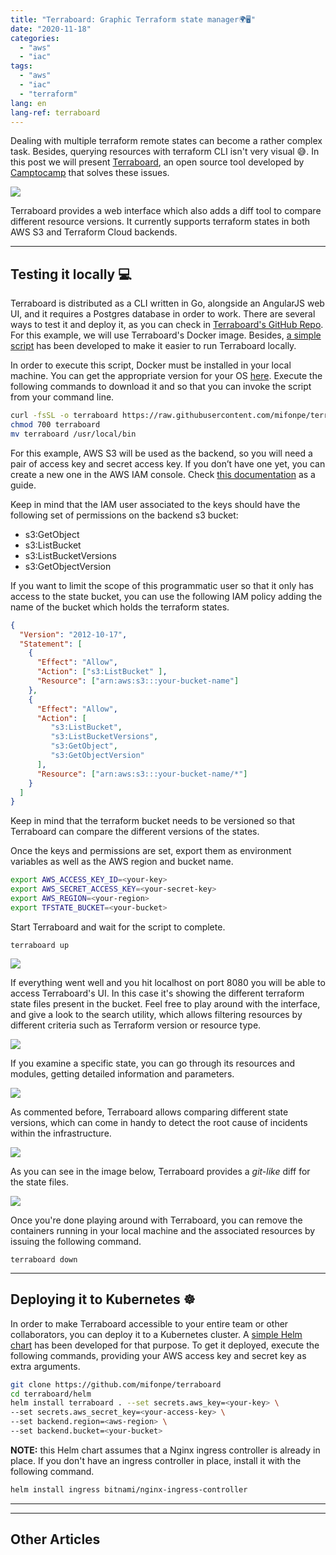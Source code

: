 ```yaml
---
title: "Terraboard: Graphic Terraform state manager🌍🖥"
date: "2020-11-18"
categories: 
  - "aws"
  - "iac"
tags: 
  - "aws"
  - "iac"
  - "terraform"
lang: en
lang-ref: terraboard
---
```


Dealing with multiple terraform remote states can become a rather complex task. Besides, querying resources with terraform CLI isn't very visual 😅. In this post we will present [Terraboard](https://camptocamp.github.io/terraboard/), an open source tool developed by [Camptocamp](https://www.camptocamp.com/en) that solves these issues.

![](images/Icogram-2020-11-20-19_37-1-1-1024x512.png)

Terraboard provides a web interface which also adds a diff tool to compare different resource versions. It currently supports terraform states in both AWS S3 and Terraform Cloud backends.

* * *

## Testing it locally 💻

Terraboard is distributed as a CLI written in Go, alongside an AngularJS web UI, and it requires a Postgres database in order to work. There are several ways to test it and deploy it, as you can check in [Terraboard's GitHub Repo](https://github.com/camptocamp/terraboard). For this example, we will use Terraboard's Docker image. Besides, [a simple script](https://github.com/mifonpe/terraboard) has been developed to make it easier to run Terraboard locally.

In order to execute this script, Docker must be installed in your local machine. You can get the appropriate version for your OS [here](https://docs.docker.com/get-docker/). Execute the following commands to download it and so that you can invoke the script from your command line.

```bash
curl -fsSL -o terraboard https://raw.githubusercontent.com/mifonpe/terraboard/main/terraboard
chmod 700 terraboard
mv terraboard /usr/local/bin
```

For this example, AWS S3 will be used as the backend, so you will need a pair of access key and secret access key. If you don’t have one yet, you can create a new one in the AWS IAM console. Check [this documentation](https://docs.aws.amazon.com/general/latest/gr/aws-sec-cred-types.html#access-keys-and-secret-access-keys) as a guide.

Keep in mind that the IAM user associated to the keys should have the following set of permissions on the backend s3 bucket:

- s3:GetObject
- s3:ListBucket
- s3:ListBucketVersions
- s3:GetObjectVersion

If you want to limit the scope of this programmatic user so that it only has access to the state bucket, you can use the following IAM policy adding the name of the bucket which holds the terraform states.

```json
{
  "Version": "2012-10-17",
  "Statement": [
    {
      "Effect": "Allow",
      "Action": ["s3:ListBucket" ],
      "Resource": ["arn:aws:s3:::your-bucket-name"]
    },
    {
      "Effect": "Allow",
      "Action": [
         "s3:ListBucket",
         "s3:ListBucketVersions",
         "s3:GetObject",
         "s3:GetObjectVersion"
      ],
      "Resource": ["arn:aws:s3:::your-bucket-name/*"]
    }
  ]
}
```

Keep in mind that the terraform bucket needs to be versioned so that Terraboard can compare the different versions of the states.

Once the keys and permissions are set, export them as environment variables as well as the AWS region and bucket name.

```bash
export AWS_ACCESS_KEY_ID=<your-key>
export AWS_SECRET_ACCESS_KEY=<your-secret-key>
export AWS_REGION=<your-region>
export TFSTATE_BUCKET=<your-bucket>
```

Start Terraboard and wait for the script to complete.

```
terraboard up
```

![](images/Screen-Shot-2020-11-19-at-8.48.13-PM.png)

If everything went well and you hit localhost on port 8080 you will be able to access Terraboard's UI. In this case it's showing the different terraform state files present in the bucket. Feel free to play around with the interface, and give a look to the search utility, which allows filtering resources by different criteria such as Terraform version or resource type.

![](images/Screen-Shot-2020-11-20-at-6.02.42-PM-1024x461.png)

If you examine a specific state, you can go through its resources and modules, getting detailed information and parameters.

![](images/Screen-Shot-2020-11-20-at-2.23.22-AM-1-1024x538.png)

As commented before, Terraboard allows comparing different state versions, which can come in handy to detect the root cause of incidents within the infrastructure.

![](images/Screen-Shot-2020-11-20-at-2.23.40-AM-1-1024x541.png)

As you can see in the image below, Terraboard provides a _git-like_ diff for the state files.

![](images/Screen-Shot-2020-11-20-at-2.24.27-AM-1024x424.png)

Once you're done playing around with Terraboard, you can remove the containers running in your local machine and the associated resources by issuing the following command.

```
terraboard down
```

* * *

## Deploying it to Kubernetes ☸️

In order to make Terraboard accessible to your entire team or other collaborators, you can deploy it to a Kubernetes cluster. A [simple Helm chart](https://github.com/mifonpe/terraboard/tree/main/helm) has been developed for that purpose. To get it deployed, execute the following commands, providing your AWS access key and secret key as extra arguments.

```bash
git clone https://github.com/mifonpe/terraboard
cd terraboard/helm
helm install terraboard . --set secrets.aws_key=<your-key> \
--set secrets.aws_secret_key=<your-access-key> \
--set backend.region=<aws-region> \
--set backend.bucket=<your-bucket>
```

**NOTE:** this Helm chart assumes that a Nginx ingress controller is already in place. If you don't have an ingress controller in place, install it with the following command.

```bash
helm install ingress bitnami/nginx-ingress-controller
```

* * *

* * *

## Other Articles
